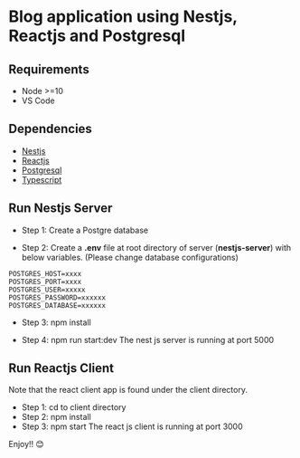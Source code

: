 # Blog application using Nestjs, Reactjs and Postgresql 

## Requirements
- Node >=10
- VS Code

## Dependencies
* [Nestjs](https://nestjs.com/)
* [Reactjs](https://reactjs.org/)
* [Postgresql](https://www.postgresql.org/)
* [Typescript](https://www.typescriptlang.org)

## Run Nestjs Server
- Step 1: Create a Postgre database

- Step 2: Create a **.env** file at root directory of server (**nestjs-server**) with below variables. (Please change database configurations)
```
POSTGRES_HOST=xxxx
POSTGRES_PORT=xxxx
POSTGRES_USER=xxxxx
POSTGRES_PASSWORD=xxxxxx
POSTGRES_DATABASE=xxxxxx
```

- Step 3: npm install

- Step 4: npm run start:dev
The nest js server is running at port 5000

## Run Reactjs Client
 Note that the react client app is found under the client directory.
- Step 1: cd to client directory 
- Step 2: npm install
- Step 3: npm start
The react js client is running at port 3000

Enjoy!! :blush: